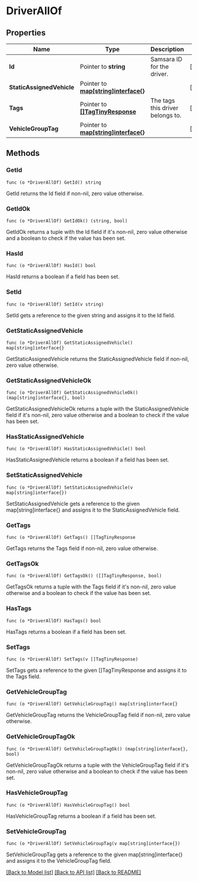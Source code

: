 # DriverAllOf

## Properties

Name | Type | Description | Notes
------------ | ------------- | ------------- | -------------
**Id** | Pointer to **string** | Samsara ID for the driver. | [optional] 
**StaticAssignedVehicle** | Pointer to [**map[string]interface{}**](map[string]interface{}.md) |  | [optional] 
**Tags** | Pointer to [**[]TagTinyResponse**](tagTinyResponse.md) | The tags this driver belongs to. | [optional] 
**VehicleGroupTag** | Pointer to [**map[string]interface{}**](map[string]interface{}.md) |  | [optional] 

## Methods

### GetId

`func (o *DriverAllOf) GetId() string`

GetId returns the Id field if non-nil, zero value otherwise.

### GetIdOk

`func (o *DriverAllOf) GetIdOk() (string, bool)`

GetIdOk returns a tuple with the Id field if it's non-nil, zero value otherwise
and a boolean to check if the value has been set.

### HasId

`func (o *DriverAllOf) HasId() bool`

HasId returns a boolean if a field has been set.

### SetId

`func (o *DriverAllOf) SetId(v string)`

SetId gets a reference to the given string and assigns it to the Id field.

### GetStaticAssignedVehicle

`func (o *DriverAllOf) GetStaticAssignedVehicle() map[string]interface{}`

GetStaticAssignedVehicle returns the StaticAssignedVehicle field if non-nil, zero value otherwise.

### GetStaticAssignedVehicleOk

`func (o *DriverAllOf) GetStaticAssignedVehicleOk() (map[string]interface{}, bool)`

GetStaticAssignedVehicleOk returns a tuple with the StaticAssignedVehicle field if it's non-nil, zero value otherwise
and a boolean to check if the value has been set.

### HasStaticAssignedVehicle

`func (o *DriverAllOf) HasStaticAssignedVehicle() bool`

HasStaticAssignedVehicle returns a boolean if a field has been set.

### SetStaticAssignedVehicle

`func (o *DriverAllOf) SetStaticAssignedVehicle(v map[string]interface{})`

SetStaticAssignedVehicle gets a reference to the given map[string]interface{} and assigns it to the StaticAssignedVehicle field.

### GetTags

`func (o *DriverAllOf) GetTags() []TagTinyResponse`

GetTags returns the Tags field if non-nil, zero value otherwise.

### GetTagsOk

`func (o *DriverAllOf) GetTagsOk() ([]TagTinyResponse, bool)`

GetTagsOk returns a tuple with the Tags field if it's non-nil, zero value otherwise
and a boolean to check if the value has been set.

### HasTags

`func (o *DriverAllOf) HasTags() bool`

HasTags returns a boolean if a field has been set.

### SetTags

`func (o *DriverAllOf) SetTags(v []TagTinyResponse)`

SetTags gets a reference to the given []TagTinyResponse and assigns it to the Tags field.

### GetVehicleGroupTag

`func (o *DriverAllOf) GetVehicleGroupTag() map[string]interface{}`

GetVehicleGroupTag returns the VehicleGroupTag field if non-nil, zero value otherwise.

### GetVehicleGroupTagOk

`func (o *DriverAllOf) GetVehicleGroupTagOk() (map[string]interface{}, bool)`

GetVehicleGroupTagOk returns a tuple with the VehicleGroupTag field if it's non-nil, zero value otherwise
and a boolean to check if the value has been set.

### HasVehicleGroupTag

`func (o *DriverAllOf) HasVehicleGroupTag() bool`

HasVehicleGroupTag returns a boolean if a field has been set.

### SetVehicleGroupTag

`func (o *DriverAllOf) SetVehicleGroupTag(v map[string]interface{})`

SetVehicleGroupTag gets a reference to the given map[string]interface{} and assigns it to the VehicleGroupTag field.


[[Back to Model list]](../README.md#documentation-for-models) [[Back to API list]](../README.md#documentation-for-api-endpoints) [[Back to README]](../README.md)


